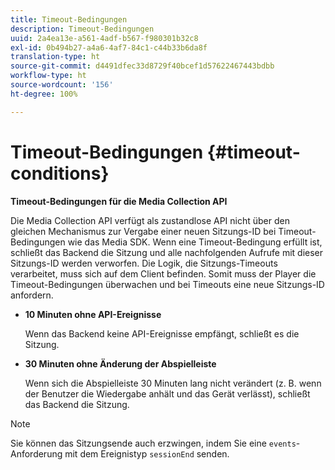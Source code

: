 ```yaml
---
title: Timeout-Bedingungen
description: Timeout-Bedingungen
uuid: 2a4ea13e-a561-4adf-b567-f980301b32c8
exl-id: 0b494b27-a4a6-4af7-84c1-c44b33b6da8f
translation-type: ht
source-git-commit: d4491dfec33d8729f40bcef1d57622467443bdbb
workflow-type: ht
source-wordcount: '156'
ht-degree: 100%

---
```


# Timeout-Bedingungen {#timeout-conditions}

**Timeout-Bedingungen für die Media Collection API**

Die Media Collection API verfügt als zustandlose API nicht über den gleichen Mechanismus zur Vergabe einer neuen Sitzungs-ID bei Timeout-Bedingungen wie das Media SDK. Wenn eine Timeout-Bedingung erfüllt ist, schließt das Backend die Sitzung und alle nachfolgenden Aufrufe mit dieser Sitzungs-ID werden verworfen. Die Logik, die Sitzungs-Timeouts verarbeitet, muss sich auf dem Client befinden. Somit muss der Player die Timeout-Bedingungen überwachen und bei Timeouts eine neue Sitzungs-ID anfordern.

* **10 Minuten ohne API-Ereignisse**

   Wenn das Backend keine API-Ereignisse empfängt, schließt es die Sitzung.
* **30 Minuten ohne Änderung der Abspielleiste**

   Wenn sich die Abspielleiste 30 Minuten lang nicht verändert (z. B. wenn der Benutzer die Wiedergabe anhält und das Gerät verlässt), schließt das Backend die Sitzung.

>[!NOTE]
>
>Sie können das Sitzungsende auch erzwingen, indem Sie eine `events`-Anforderung mit dem Ereignistyp `sessionEnd` senden.
